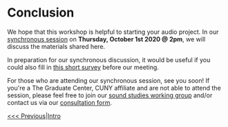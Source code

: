 # Conclusion

We hope that this workshop is helpful to starting your audio project. In our [synchronous session](https://gcdi.commons.gc.cuny.edu/event/getting-good-enough-audio-recording-hybrid/) on **Thursday, October 1st 2020 @ 2pm**, we will discuss the materials shared here. 

In preparation for our synchronous discussion, it would be useful if you could also fill in [this short survey](https://forms.gle/utMT2cR9XxC9PmUa8) before our meeting. 

For those who are attending our synchronous session, see you soon! If you're a The Graduate Center, CUNY affiliate and are not able to attend the session, please feel free to join our [sound studies working group](http://cuny.is/sound-studies) and/or contact us via our [consultation form](http://cuny.is/gcdi-consults).

[<<< Previous](CC.md)|[Intro](../Intro.md)